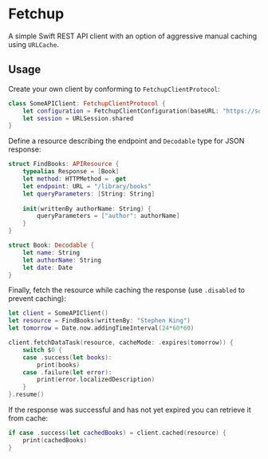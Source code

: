 # Fetchup

A simple Swift REST API client with an option of aggressive manual caching using `URLCache`.

## Usage

Create your own client by conforming to `FetchupClientProtocol`:
```swift
class SomeAPIClient: FetchupClientProtocol {
    let configuration = FetchupClientConfiguration(baseURL: "https://someserver.com/rest")
    let session = URLSession.shared
}
```


Define a resource describing the endpoint and `Decodable` type for JSON response:
```swift
struct FindBooks: APIResource {
    typealias Response = [Book]
    let method: HTTPMethod = .get
    let endpoint: URL = "/library/books"
    let queryParameters: [String: String]
    
    init(writtenBy authorName: String) {
        queryParameters = ["author": authorName]
    }
}

struct Book: Decodable {
    let name: String
    let authorName: String
    let date: Date
}
```

Finally, fetch the resource while caching the response (use `.disabled` to prevent caching):
```swift
let client = SomeAPIClient()
let resource = FindBooks(writtenBy: "Stephen King")
let tomorrow = Date.now.addingTimeInterval(24*60*60)

client.fetchDataTask(resource, cacheMode: .expires(tomorrow)) {
    switch $0 {
    case .success(let books):
        print(books)
    case .failure(let error):
        print(error.localizedDescription)
    }
}.resume()
```

If the response was successful and has not yet expired you can retrieve it from cache:
```swift
if case .success(let cachedBooks) = client.cached(resource) {
    print(cachedBooks)
}
```
